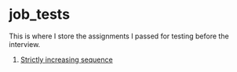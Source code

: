 # job_tests
This is where I store the assignments I passed for testing before the interview.

1. [Strictly increasing sequence]()
